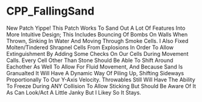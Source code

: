 # CPP_FallingSand
New Patch Yippe! This Patch Works To Sand Out A Lot Of Features Into More Intuitive Design; This Includes Bouncing Of Bombs On Walls When Thrown, Sinking In Water And Moving Through Smoke Cells. I Also Fixed Molten/Tindered Shrapnel Cells From Explosions In Order To Allow Extinguishment By Adding Some Checks On Our Cells During Movement Calls. Every Cell Other Than Stone Should Be Able To Shift Around Eachother As Well To Allow For Fluid Movement, And Because Sand Is Granualted It Will Have A Dynamic Way Of Piling Up, Shifting Sideways Proportionally To Our Y-Axis Velocity. Throwables Still Will Have The Ability To Freeze During ANY Collision To Allow Sticking But Should Be Aware Of It As Can Look/Act A Little Janky But I Likey So It Stays.
